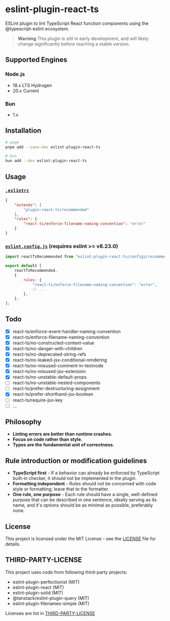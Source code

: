 # eslint-plugin-react-ts

ESLint plugin to lint TypeScript React function components using the @typescript-eslint ecosystem.

> **Warning**
> This plugin is still in early development, and will likely change significantly before reaching a stable version.

## Supported Engines

### Node.js

- 18.x LTS Hydrogen
- 20.x Current

### Bun

- 1.x

## Installation

```bash
# pnpm
pnpm add --save-dev eslint-plugin-react-ts

# bun
bun add --dev eslint-plugin-react-ts
```

## Usage

### [`.eslintrc`](https://eslint.org/docs/latest/use/configure/configuration-files)

```json
{
    "extends": [
        "plugin:react-ts/recommended"
    ],
    "rules": {
        "react-ts/enforce-filename-naming-convention": "error"
    }
}
```

### [`eslint.config.js`](https://eslint.org/docs/latest/use/configure/configuration-files-new) (requires eslint >= v8.23.0)

```js
import reactTsRecommended from "eslint-plugin-react-ts/configs/recommended";

export default [
    reactTsRecommended,
    {
        rules: {
            "react-ts/enforce-filename-naming-convention": "error",
            // ...
        },
    },
];
```

## Todo

- [x] react-ts/enforce-event-handler-naming-convention
- [x] react-ts/enforce-filename-naming-convention
- [x] react-ts/no-constructed-context-value
- [x] react-ts/no-danger-with-children
- [x] react-ts/no-deprecated-string-refs
- [x] react-ts/no-leaked-jsx-conditional-rendering
- [x] react-ts/no-misused-comment-in-textnode
- [x] react-ts/no-misused-jsx-extension
- [x] react-ts/no-unstable-default-props
- [ ] react-ts/no-unstable-nested-components
- [ ] react-ts/prefer-destructuring-assignment
- [x] react-ts/prefer-shorthand-jsx-boolean
- [ ] react-ts/require-jsx-key
- [ ] ...

## Philosophy

- **Linting errors are better than runtime crashes.**
- **Focus on code rather than style.**
- **Types are the fundamental unit of correctness.**

## Rule introduction or modification guidelines

- **TypeScript first** - If a behavior can already be enforced by TypeScript built-in checker, it should not be implemented in the plugin.
- **Formatting independent** - Rules should not be concerned with code style or formatting; leave that to the formatter.
- **One rule, one purpose** - Each rule should have a single, well-defined purpose that can be described in one sentence, ideally serving as its name, and it's options should be as minimal as possible, preferably none.

## License

This project is licensed under the MIT License - see the [LICENSE](LICENSE) file for details.

## THIRD-PARTY-LICENSE

This project uses code from following third-party projects:

- eslint-plugin-perfectionist (MIT)
- eslint-plugin-react (MIT)
- eslint-plugin-solid (MIT)
- @tanstack/eslint-plugin-query (MIT)
- eslint-plugin-filenames-simple (MIT)

Licenses are list in [THIRD-PARTY-LICENSE](THIRD-PARTY-LICENSE)
